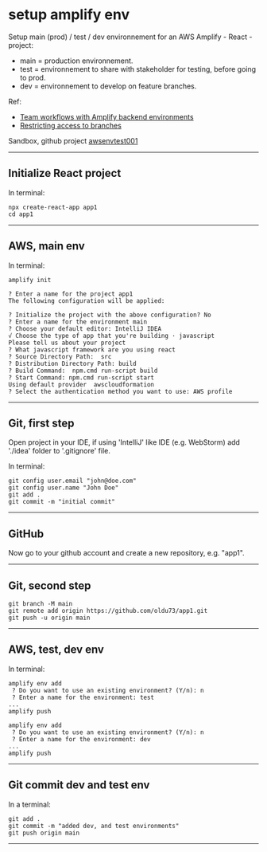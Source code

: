 # setup amplify env

Setup main (prod) / test / dev environnement for an AWS Amplify - React - project:

- main = production environnement.  
- test = environnement to share with stakeholder for testing, before going to prod.  
- dev = environnement to develop on feature branches.

Ref:

- [Team workflows with Amplify backend environments](https://docs.aws.amazon.com/amplify/latest/userguide/team-workflows-with-amplify-cli-backend-environments.html)  
- [Restricting access to branches](https://docs.aws.amazon.com/amplify/latest/userguide/access-control.html)

Sandbox, github project [awsenvtest001](https://github.com/oldu73/awsenvtest001)

---

## Initialize React project

In terminal:

```console
npx create-react-app app1
cd app1
```

---

## AWS, main env

In terminal:

```console
amplify init

? Enter a name for the project app1
The following configuration will be applied:

? Initialize the project with the above configuration? No
? Enter a name for the environment main
? Choose your default editor: IntelliJ IDEA
√ Choose the type of app that you're building · javascript
Please tell us about your project
? What javascript framework are you using react
? Source Directory Path:  src
? Distribution Directory Path: build
? Build Command:  npm.cmd run-script build
? Start Command: npm.cmd run-script start
Using default provider  awscloudformation
? Select the authentication method you want to use: AWS profile
```

---

## Git, first step

Open project in your IDE, if using 'IntelliJ' like IDE (e.g. WebStorm) add './idea' folder to '.gitignore' file.

In terminal:

```console
git config user.email "john@doe.com"
git config user.name "John Doe"
git add .
git commit -m "initial commit"
```

---

## GitHub

Now go to your github account and create a new repository, e.g. "app1".

---

## Git, second step

```console
git branch -M main
git remote add origin https://github.com/oldu73/app1.git
git push -u origin main
```

---

## AWS, test, dev env

In terminal:

```console
amplify env add
 ? Do you want to use an existing environment? (Y/n): n
 ? Enter a name for the environment: test
...
amplify push

amplify env add
 ? Do you want to use an existing environment? (Y/n): n
 ? Enter a name for the environment: dev
...
amplify push
```

---

## Git commit dev and test env

In a terminal:

```console
git add .
git commit -m "added dev, and test environments"
git push origin main
```

---
